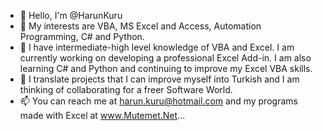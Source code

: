 - 👋 Hello, I'm @HarunKuru
- 👀 My interests are VBA, MS Excel and Access, Automation Programming, C# and Python.
- 🌱 I have intermediate-high level knowledge of VBA and Excel. I am currently working on developing a professional Excel Add-in. I am also learning C# and Python and continuing to improve my Excel VBA skills.
- 💞️ I translate projects that I can improve myself into Turkish and I am thinking of collaborating for a freer Software World.
- 📫 You can reach me at harun.kuru@hotmail.com and my programs made with Excel at www.Mutemet.Net...

<!---
HarunKuru/HarunKuru is a ✨ special ✨ repository because its `README.md` (this file) appears on your GitHub profile.
You can click the Preview link to take a look at your changes.
--->
